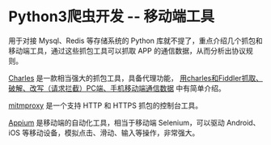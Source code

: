 # Python3爬虫开发 -- 移动端工具

用于对接 Mysql、Redis 等存储系统的 Python 库就不提了，重点介绍几个抓包和移动端工具，通过这些抓包工具可以抓取 APP 的通信数据，从而分析出协议规则。

[Charles](https://www.charlesproxy.com) 是一款相当强大的抓包工具，具备代理功能， [用charles和Fiddler抓取、破解、改写（请求拦截）PC端、手机移动端通信数据](https://www.lijiaocn.com/%E6%8A%80%E5%B7%A7/2018/02/05/pkt-capture.html) 中有简单介绍。

[mitmproxy](https://github.com/mitmproxy/mitmproxy) 是一个支持 HTTP 和 HTTPS 抓包的控制台工具。

[Appium](htttps://github.com/appium/appium) 是移动端的自动化工具，相当于移动端 Selenium，可以驱动 Android、iOS 等移动设备，模拟点击、滑动、输入等操作，非常强大。
